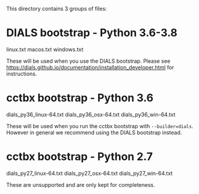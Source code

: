 This directory contains 3 groups of files:

DIALS bootstrap - Python 3.6-3.8
================================
linux.txt
macos.txt
windows.txt

These will be used when you use the DIALS bootstrap. Please see
https://dials.github.io/documentation/installation_developer.html
for instructions.


cctbx bootstrap - Python 3.6
============================
dials_py36_linux-64.txt
dials_py36_osx-64.txt
dials_py36_win-64.txt

These will be used when you run the cctbx bootstrap with `--builder=dials`.
However in general we recommend using the DIALS bootstrap instead.


cctbx bootstrap - Python 2.7
============================
dials_py27_linux-64.txt
dials_py27_osx-64.txt
dials_py27_win-64.txt

These are unsupported and are only kept for completeness.
